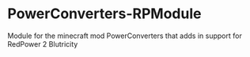 PowerConverters-RPModule
========================

Module for the minecraft mod PowerConverters that adds in support for RedPower 2 Blutricity